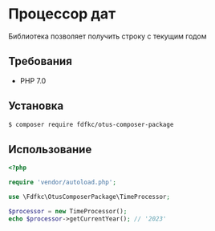 # Процессор дат

Библиотека позволяет получить строку с текущим годом


## Требования

- PHP 7.0

## Установка

```bash
$ composer require fdfkc/otus-composer-package
```

## Использование

```php
<?php

require 'vendor/autoload.php';

use \Fdfkc\OtusComposerPackage\TimeProcessor;

$processor = new TimeProcessor();
echo $processor->getCurrentYear(); // '2023'
```